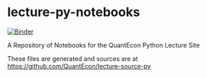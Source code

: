 # lecture-py-notebooks

[![Binder](https://mybinder.org/badge_logo.svg)](https://mybinder.org/v2/gh/QuantEcon/quantecon-notebooks-python/master)

A Repository of Notebooks for the QuantEcon Python Lecture Site

These files are generated and sources are at https://github.com/QuantEcon/lecture-source-py
